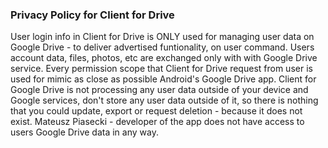 ### Privacy Policy for Client for Drive
User login info in Client for Drive is ONLY used for managing user data on Google Drive - to deliver advertised funtionality, on user command. Users account data, files, photos, etc are exchanged only with with Google Drive service. Every permission scope that Client for Drive request from user is used for mimic as close as possible Android's Google Drive app. Client for Google Drive is not processing any user data outside of your device and Google services, don't store any user data outside of it, so there is nothing that you could update, export or request deletion - because it does not exist. Mateusz Piasecki - developer of the app does not have access to users Google Drive data in any way.